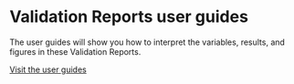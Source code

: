 # Validation Reports user guides

The user guides will show you how to interpret the variables, results, and figures in these Validation Reports.

[Visit the user guides](/guides/setup/validation/)

